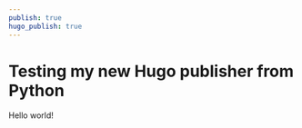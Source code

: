 ```yaml
---
publish: true
hugo_publish: true
---
```


# Testing my new Hugo publisher from Python

Hello world!


